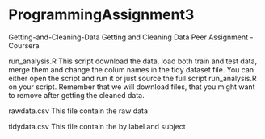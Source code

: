 # ProgrammingAssignment3
Getting-and-Cleaning-Data
Getting and Cleaning Data Peer Assignment - Coursera

run_analysis.R
This script download the data, load both train and test data, merge them and change the colum names in the tidy dataset file. You can either open the script and run it or just source the full script run_analysis.R on your script. Remember that we will download files, that you might want to remove after getting the cleaned data.

rawdata.csv
This file contain the raw data

tidydata.csv
This file contain the by label and subject
